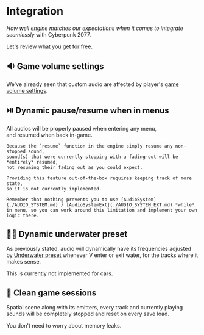 # Integration

*How well engine matches our expectations when it comes to integrate seamlessly* with Cyberpunk 2077.

Let's review what you get for free.

## 🔉 Game volume settings

We've already seen that custom audio are affected by player's [game volume settings](./ROUTING.md#volume-settings).

## ⏯️ Dynamic pause/resume when in menus

All audios will be properly paused when entering any menu,  
and resumed when back in-game.

```admonish warning title="Resuming fading-out sounds"
Because the `resume` function in the engine simply resume any non-stopped sound,  
sound(s) that were currently stopping with a fading-out will be *entirely* resumed,  
not resuming their fading out as you could expect.

Providing this feature out-of-the-box requires keeping track of more state,
so it is not currently implemented.
```

```admonish idea title="But you can still do it anyway"
Remember that nothing prevents you to use [AudioSystem](./AUDIO_SYSTEM.md) / [AudioSystemExt](./AUDIO_SYSTEM_EXT.md) *while* in menu, so you can work around this limitation and implement your own logic there.
```

## 🏊‍♂️ Dynamic underwater preset

As previously stated, audio will dynamically have its frequencies adjusted by [Underwater preset](./PARAMETERS.md#preset) whenever V enter or exit water, for the tracks where it makes sense.

This is currently not implemented for cars.

## 🧹 Clean game sessions

Spatial scene along with its emitters, every track and currently playing sounds will be completely stopped and reset on every save load.

You don't need to worry about memory leaks.
